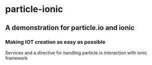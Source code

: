 # particle-ionic
## A demonstration for particle.io and ionic
### Making IOT creation as easy as possible
Services and a directive for handling particle.io interaction with ionic framework
